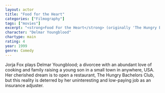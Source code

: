 ```yaml
---
layout: actor
title: "Food for the Heart"
categories: ["Filmography"]
tags: ["movies"]
excerpt: "<strong>Food For the Heart</strong> (originally 'The Hungry Bachelors Club') is the spicy story of best friends Delmar Youngblood and Hortense, two single women who share their love of food and friendship with an eccentric circle of half-baked family and friends at the Hungry Bachelors Club."
character: "Delmar Youngblood"
chartype: main
rating: 4
year: 1999
genre: Comedy
---
```


Jorja Fox plays Delmar Youngblood; a divorcee with an abundant love of cooking and family raising a young son in a small town in anywhere, USA. Her cherished dream is to open a restaurant, The Hungry Bachelors Club, but this reality is deterred by her uninteresting and low-paying job as an insurance adjuster.